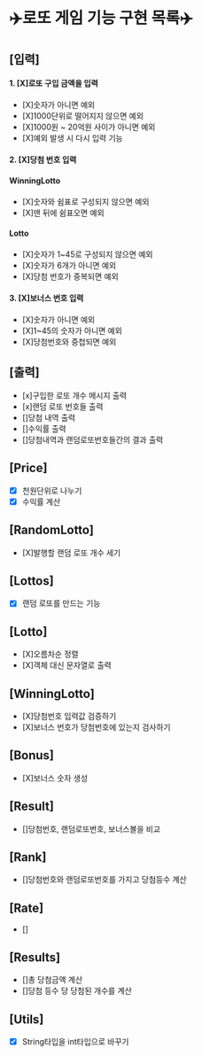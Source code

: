# ✈️로또 게임 기능 구현 목록✈️

## [입력]
#### 1. [X]로또 구입 금액을 입력
- [X]숫자가 아니면 예외
- [X]1000단위로 떨어지지 않으면 예외
- [X]1000원 ~ 20억원 사이가 아니면 예외
- [X]예외 발생 시 다시 입력 기능

#### 2. [X]당첨 번호 입력
#### WinningLotto
- [X]숫자와 쉼표로 구성되지 않으면 예외
- [X]맨 뒤에 쉼표오면 예외
#### Lotto
- [X]숫자가 1~45로 구성되지 않으면 예외
- [X]숫자가 6개가 아니면 예외
- [X]당첨 번호가 중복되면 예외

#### 3. [X]보너스 번호 입력
- [X]숫자가 아니면 예외
- [X]1~45의 숫자가 아니면 예외
- [X]당첨번호와 중첩되면 예외

## [출력]
- [x]구입한 로또 개수 메시지 출력
- [x]랜덤 로또 번호들 출력
- []당첨 내역 출력
- []수익률 출력
- []당첨내역과 랜덤로또번호들간의 결과 출력

## [Price]
- [X] 천원단위로 나누기
- [X] 수익률 계산

## [RandomLotto]
- [X]발행할 랜덤 로또 개수 세기

## [Lottos]
- [X] 랜덤 로또를 만드는 기능

## [Lotto]
- [X]오름차순 정렬
- [X]객체 대신 문자열로 출력

## [WinningLotto]
- [X]당첨번호 입력값 검증하기
- [X]보너스 번호가 당첨번호에 있는지 검사하기

## [Bonus]
- [X]보너스 숫자 생성

## [Result]
- []당첨번호, 랜덤로또번호, 보너스볼을 비교

## [Rank]
- []당첨번호와 랜덤로또번호를 가지고 당첨등수 계산

## [Rate]
- []

## [Results]
- []총 당첨금액 계산
- []당첨 등수 당 당첨된 개수를 계산

## [Utils]
- [X] String타입을 int타입으로 바꾸기

